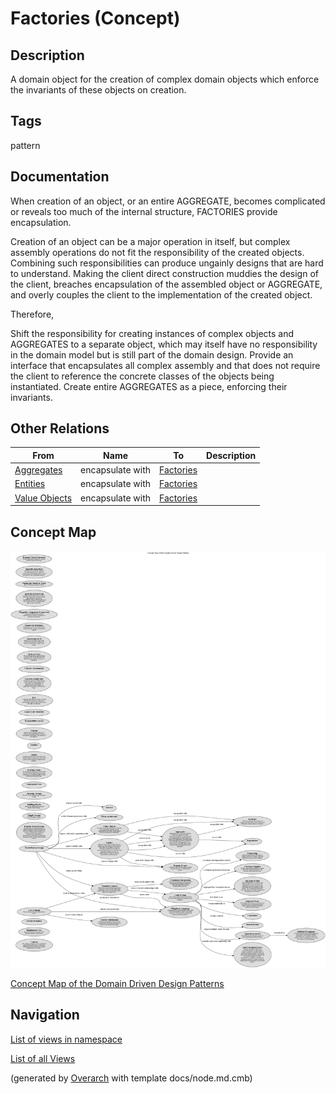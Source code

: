 
# Factories (Concept)
## Description
A domain object for the creation of complex domain objects which enforce the
invariants of these objects on creation.


## Tags
pattern

## Documentation
When creation of an object, or an entire AGGREGATE, becomes complicated or
reveals too much of the internal structure, FACTORIES provide encapsulation.

Creation of an object can be a major operation in itself, but complex assembly
operations do not fit the responsibility of the created objects. Combining such
responsibilities can produce ungainly designs that are hard to understand.
Making the client direct construction  muddies the design of the client,
breaches encapsulation of the assembled object or AGGREGATE, and overly couples
the client to the implementation of the created object.

Therefore,

Shift the responsibility for creating instances of complex objects and
AGGREGATES to a separate object, which may itself have no responsibility in the
domain model but is still part of the domain design. Provide an interface that
encapsulates all complex assembly and that does not require the client to
reference the concrete classes of the objects being instantiated. Create entire
AGGREGATES as a piece, enforcing their invariants.
## Other Relations
| From | Name | To | Description |
|---|---|---|---|
| [Aggregates](../../software-development/domain-driven-design/c-aggregates.md) | encapsulate with | [Factories](../../software-development/domain-driven-design/c-factories.md) |  |
| [Entities](../../software-development/domain-driven-design/c-entities.md) | encapsulate with | [Factories](../../software-development/domain-driven-design/c-factories.md) |  |
| [Value Objects](../../software-development/domain-driven-design/c-value-objects.md) | encapsulate with | [Factories](../../software-development/domain-driven-design/c-factories.md) |  |

## Concept Map
![Concept Map of the Domain Driven Design Patterns](../../software-development/domain-driven-design/concept-view.png)

[Concept Map of the Domain Driven Design Patterns](../../software-development/domain-driven-design/concept-view.md)


## Navigation
[List of views in namespace](./views-in-namespace.md)

[List of all Views](../../views.md)


(generated by [Overarch](https://github.com/soulspace-org/overarch) with template docs/node.md.cmb)
